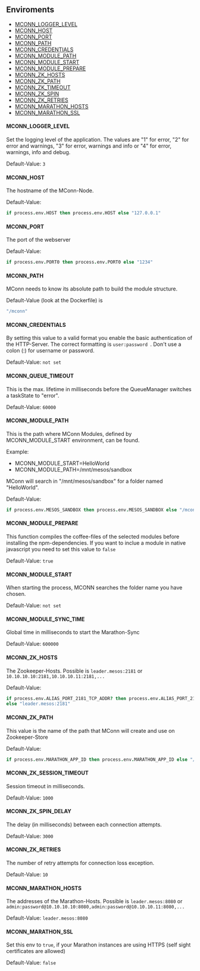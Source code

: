 ## Enviroments

- [MCONN_LOGGER_LEVEL](#mconn_logger_level)
- [MCONN_HOST](#mconn_host)
- [MCONN_PORT](#mconn_port)
- [MCONN_PATH](#mconn_path)
- [MCONN_CREDENTIALS](#mconn_credentials)
- [MCONN_MODULE_PATH](#mconn_module_path)
- [MCONN_MODULE_START](#mconn_module_start)
- [MCONN_MODULE_PREPARE](#mconn_module_prepare)
- [MCONN_ZK_HOSTS](#mconn_zk_hosts)
- [MCONN_ZK_PATH](#mconn_zk_path)
- [MCONN_ZK_TIMEOUT](#mconn_zk_session_timeout)
- [MCONN_ZK_SPIN](#mconn_zk_spin_delay)
- [MCONN_ZK_RETRIES](#mconn_zk_retries)
- [MCONN_MARATHON_HOSTS](#mconn_marathon_hosts)
- [MCONN_MARATHON_SSL](#mconn_marathon_ssl)

#### MCONN_LOGGER_LEVEL
Set the logging level of the application. The values are "1" for error, "2" for error and warnings, "3" for error, warnings and info or "4" for error, warnings, info and debug.

Default-Value:
`` 3 ``

#### MCONN_HOST
The hostname of the MConn-Node.

Default-Value:
```coffee
if process.env.HOST then process.env.HOST else "127.0.0.1"
```

#### MCONN_PORT
The port of the webserver

Default-Value:
```coffee
if process.env.PORT0 then process.env.PORT0 else "1234"
```

#### MCONN_PATH
MConn needs to know its absolute path to build the module structure.

Default-Value (look at the Dockerfile) is
```sh
"/mconn"
```

#### MCONN_CREDENTIALS
By setting this value to a valid format you enable the basic authentication of the HTTP-Server. The correct formatting is ``user:password ``. Don't use a colon (:) for username or password.

Default-Value:
``not set ``

#### MCONN_QUEUE_TIMEOUT
This is the max. lifetime in milliseconds before the QueueManager switches a taskState to "error".

Default-Value:
`` 60000 ``

#### MCONN_MODULE_PATH
This is  the path where MConn Modules, defined by MCONN_MODULE_START environment, can be found.

Example: 
- MCONN_MODULE_START=HelloWorld
- MCONN_MODULE_PATH=/mnt/mesos/sandbox

MConn will search in "/mnt/mesos/sandbox" for a folder named "HelloWorld".

Default-Value:
```coffee
if process.env.MESOS_SANDBOX then process.env.MESOS_SANDBOX else "/mconn/modules"
```

#### MCONN_MODULE_PREPARE
This function compiles the coffee-files of the selected modules before installing the npm-dependencies. If you want to inclue a module in native javascript you need to set this value to `` false ``

Default-Value:
`` true ``

#### MCONN_MODULE_START
When starting the process, MCONN searches the folder name you have chosen.

Default-Value:
``not set ``

#### MCONN_MODULE_SYNC_TIME
Global time in milliseconds to start the Marathon-Sync

Default-Value:
`` 600000 ``

#### MCONN_ZK_HOSTS
The Zookeeper-Hosts. Possible is `` leader.mesos:2181 `` or `` 10.10.10.10:2181,10.10.10.11:2181,... ``

Default-Value:
```coffee
if process.env.ALIAS_PORT_2181_TCP_ADDR? then process.env.ALIAS_PORT_2181_TCP_ADDR + ":2181" 
else "leader.mesos:2181"
```

#### MCONN_ZK_PATH
This value is the name of the path that MConn will create and use on Zookeeper-Store 

Default-Value:
```coffee
if process.env.MARATHON_APP_ID then process.env.MARATHON_APP_ID else "/mconn"
```

#### MCONN_ZK_SESSION_TIMEOUT
Session timeout in milliseconds.

Default-Value:
`` 1000 ``

#### MCONN_ZK_SPIN_DELAY
The delay (in milliseconds) between each connection attempts.

Default-Value:
`` 3000 ``

#### MCONN_ZK_RETRIES
The number of retry attempts for connection loss exception.

Default-Value:
`` 10 ``

#### MCONN_MARATHON_HOSTS
The addresses of the Marathon-Hosts. Possible is `` leader.mesos:8080 `` or `` admin:password@10.10.10.10:8080,admin:password@10.10.10.11:8080,... ``

Default-Value:
`` leader.mesos:8080 ``

#### MCONN_MARATHON_SSL
Set this env to `` true ``, if your Marathon instances are using HTTPS (self sight certificates are allowed)

Default-Value:
`` false ``
